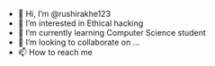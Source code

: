 - 👋 Hi, I’m @rushirakhe123
- 👀 I’m interested in Ethical hacking 
- 🌱 I’m currently learning Computer Science student
- 💞️ I’m looking to collaborate on ...
- 📫 How to reach me 

<!---
rushirakhe123/rushirakhe123 is a ✨ special ✨ repository because its `README.md` (this file) appears on your GitHub profile.
You can click the Preview link to take a look at your changes.
--->

